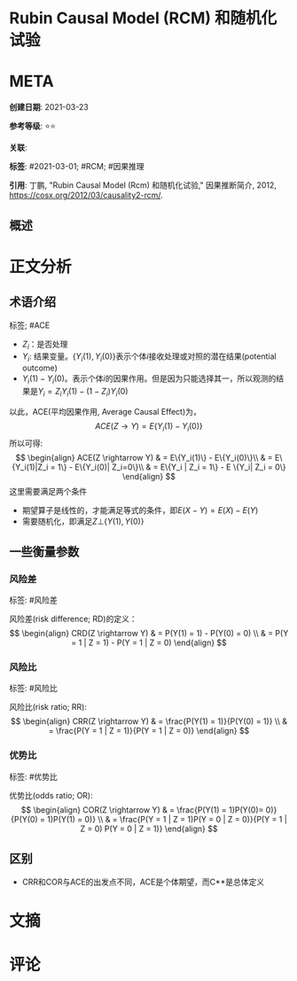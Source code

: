 # Rubin Causal Model (RCM) 和随机化试验

# META

**创建日期**: 2021-03-23

**参考等级**: ⭐⭐

**关联**: 

**标签**: #2021-03-01; #RCM; #因果推理

**引用**: 丁鹏, "Rubin Causal Model (Rcm) 和随机化试验," 因果推断简介, 2012, https://cosx.org/2012/03/causality2-rcm/.

## 概述

# 正文分析

## 术语介绍

标签; #ACE

* $Z_i$：是否处理
* $Y_i$: 结果变量。$\{Y_i(1),Y_i(0)\}$表示个体$i$接收处理或对照的潜在结果(potential outcome)
* $Y_i(1) - Y_i(0)$。表示个体$i$的因果作用。但是因为只能选择其一，所以观测的结果是$Y_i = Z_iY_i(1) - (1-Z_i)Y_i(0)$

以此，ACE(平均因果作用, Average Causal Effect)为，
$$
ACE(Z \rightarrow Y) = E\{Y_i(1) - Y_i(0)\}
$$
所以可得:
$$
\begin{align}
ACE(Z \rightarrow Y) & = E\{Y_i(1)\} -  E\{Y_i(0)\}\\
					 & = E\{Y_i(1)|Z_i = 1\} -  E\{Y_i(0)| Z_i=0\}\\
					 & = E\{Y_i | Z_i = 1\} - E \{Y_i| Z_i = 0\}
\end{align}
$$
这里需要满足两个条件

* 期望算子是线性的，才能满足等式的条件，即$E(X - Y) = E(X) - E(Y)$
* 需要随机化，即满足$Z \bot \{Y(1), Y(0)\}$

## 一些衡量参数

### 风险差

标签: #风险差

风险差(risk difference; RD)的定义：
$$
\begin{align}
CRD(Z \rightarrow Y) & = P(Y(1) = 1) - P(Y(0) = 0) \\
					 & = P(Y = 1 | Z = 1) - P(Y = 1 | Z = 0)
\end{align}
$$

### 风险比

标签: #风险比

风险比(risk ratio; RR):
$$
\begin{align}
CRR(Z \rightarrow Y) & = \frac{P(Y(1) = 1)}{P(Y(0) = 1)} \\
					 & = \frac{P(Y = 1 | Z = 1)}{P(Y = 1 | Z = 0)}
\end{align}
$$

### 优势比

标签: #优势比

优势比(odds ratio; OR):
$$
\begin{align}
COR(Z \rightarrow Y) & = \frac{P(Y(1) = 1)P(Y(0)= 0)}{P(Y(0) = 1)P(Y(1) = 0)} \\
					 & = \frac{P(Y = 1 | Z = 1)P(Y = 0 | Z = 0)}{P(Y = 1 | Z = 0) P(Y = 0 | Z = 1)}
\end{align}
$$

## 区别

* CRR和COR与ACE的出发点不同，ACE是个体期望，而C**是总体定义

# 文摘

# 评论
